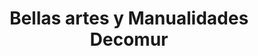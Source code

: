 ---
title: "Bellas artes y Manualidades Decomur"
url: /murcia/bellas-artes-y-manualidades-decomur/
shop: Basteln
---